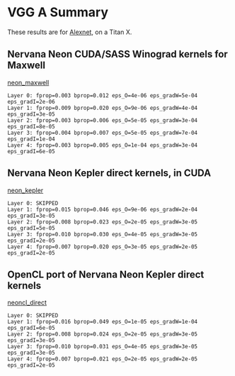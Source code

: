 # VGG A Summary

These results are for [Alexnet](../models/alexnet.py), on a Titan X.

## Nervana Neon CUDA/SASS Winograd kernels for Maxwell

[neon_maxwell](backends/neon_maxwell.py)
```
Layer 0: fprop=0.003 bprop=0.012 eps_O=4e-06 eps_gradW=5e-04 eps_gradI=2e-06
Layer 1: fprop=0.009 bprop=0.020 eps_O=9e-06 eps_gradW=4e-04 eps_gradI=3e-05
Layer 2: fprop=0.003 bprop=0.006 eps_O=5e-05 eps_gradW=3e-04 eps_gradI=8e-05
Layer 3: fprop=0.004 bprop=0.007 eps_O=5e-05 eps_gradW=7e-04 eps_gradI=1e-04
Layer 4: fprop=0.003 bprop=0.005 eps_O=1e-04 eps_gradW=3e-04 eps_gradI=6e-05
```

## Nervana Neon Kepler direct kernels, in CUDA

[neon_kepler](backends/neon_kepler.py)
```
Layer 0: SKIPPED
Layer 1: fprop=0.015 bprop=0.046 eps_O=9e-06 eps_gradW=2e-04 eps_gradI=3e-05
Layer 2: fprop=0.008 bprop=0.023 eps_O=2e-05 eps_gradW=3e-05 eps_gradI=5e-05
Layer 3: fprop=0.010 bprop=0.030 eps_O=4e-05 eps_gradW=3e-05 eps_gradI=2e-05
Layer 4: fprop=0.007 bprop=0.020 eps_O=3e-05 eps_gradW=2e-05 eps_gradI=2e-05
```

## OpenCL port of Nervana Neon Kepler direct kernels

[neoncl_direct](backends/neoncl_direct.py)
```
Layer 0: SKIPPED
Layer 1: fprop=0.016 bprop=0.049 eps_O=1e-05 eps_gradW=1e-04 eps_gradI=6e-05
Layer 2: fprop=0.008 bprop=0.024 eps_O=2e-05 eps_gradW=3e-05 eps_gradI=3e-05
Layer 3: fprop=0.010 bprop=0.031 eps_O=4e-05 eps_gradW=3e-05 eps_gradI=3e-05
Layer 4: fprop=0.007 bprop=0.021 eps_O=2e-05 eps_gradW=2e-05 eps_gradI=2e-05
```

